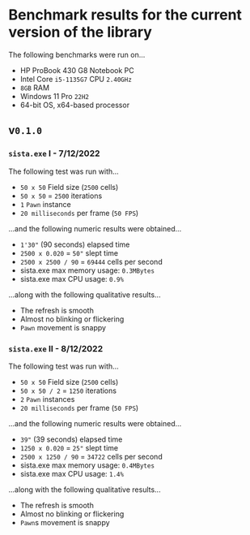 # Benchmark results for the current version of the library

The following benchmarks were run on...

- HP ProBook 430 G8 Notebook PC
- Intel Core `i5-1135G7` CPU `2.40GHz`
- `8GB` RAM
- Windows 11 Pro `22H2`
- 64-bit OS, x64-based processor

## v`0.1.0`

### `sista.exe` I - 7/12/2022

The following test was run with...

- `50 x 50` Field size (`2500` cells)
- `50 x 50` = `2500` iterations
- `1` `Pawn` instance
- `20 milliseconds` per frame (`50 FPS`)

...and the following numeric results were obtained...

- `1'30"` (90 seconds) elapsed time
- `2500 x 0.020` = `50"` slept time
- `2500 x 2500 / 90` = `69444` cells per second
- sista.exe max memory usage: `0.3MBytes`
- sista.exe max CPU usage: `0.9%`

...along with the following qualitative results...

- The refresh is smooth
- Almost no blinking or flickering
- `Pawn` movement is snappy

### `sista.exe` II - 8/12/2022

The following test was run with...

- `50 x 50` Field size (`2500` cells)
- `50 x 50 / 2` = `1250` iterations
- `2` `Pawn` instances
- `20 milliseconds` per frame (`50 FPS`)

...and the following numeric results were obtained...

- `39"` (39 seconds) elapsed time
- `1250 x 0.020` = `25"` slept time
- `2500 x 1250 / 90` = `34722` cells per second
- sista.exe max memory usage: `0.4MBytes`
- sista.exe max CPU usage: `1.4%`

...along with the following qualitative results...

- The refresh is smooth
- Almost no blinking or flickering
- `Pawn`s movement is snappy
